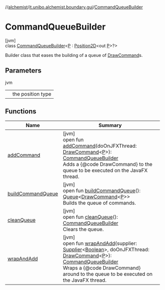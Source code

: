 //[alchemist](../../../index.md)/[it.unibo.alchemist.boundary.gui](../index.md)/[CommandQueueBuilder](index.md)

# CommandQueueBuilder

[jvm]\
class [CommandQueueBuilder](index.md)<[P](index.md) : [Position2D](../../it.unibo.alchemist.model.interfaces/-position2-d/index.md)<out [P](../../it.unibo.alchemist.boundary.interfaces/-draw-command/index.md)>?>

Builder class that eases the building of a queue of [DrawCommand](../../it.unibo.alchemist.boundary.interfaces/-draw-command/index.md)s.

## Parameters

jvm

| | |
|---|---|
| <P> | the position type |

## Functions

| Name | Summary |
|---|---|
| [addCommand](add-command.md) | [jvm]<br>open fun [addCommand](add-command.md)(doOnJFXThread: [DrawCommand](../../it.unibo.alchemist.boundary.interfaces/-draw-command/index.md)<[P](../../it.unibo.alchemist.boundary.interfaces/-draw-command/index.md)>): [CommandQueueBuilder](index.md)<br>Adds a {@code DrawCommand} to the queue to be executed on the JavaFX thread. |
| [buildCommandQueue](build-command-queue.md) | [jvm]<br>open fun [buildCommandQueue](build-command-queue.md)(): [Queue](https://docs.oracle.com/javase/8/docs/api/java/util/Queue.html)<[DrawCommand](../../it.unibo.alchemist.boundary.interfaces/-draw-command/index.md)<[P](../../it.unibo.alchemist.boundary.interfaces/-draw-command/index.md)>><br>Builds the queue of commands. |
| [cleanQueue](clean-queue.md) | [jvm]<br>open fun [cleanQueue](clean-queue.md)(): [CommandQueueBuilder](index.md)<br>Clears the queue. |
| [wrapAndAdd](wrap-and-add.md) | [jvm]<br>open fun [wrapAndAdd](wrap-and-add.md)(supplier: [Supplier](https://docs.oracle.com/javase/8/docs/api/java/util/function/Supplier.html)<[Boolean](https://docs.oracle.com/javase/8/docs/api/java/lang/Boolean.html)>, doOnJFXThread: [DrawCommand](../../it.unibo.alchemist.boundary.interfaces/-draw-command/index.md)<[P](../../it.unibo.alchemist.boundary.interfaces/-draw-command/index.md)>): [CommandQueueBuilder](index.md)<br>Wraps a {@code DrawCommand} around to the queue to be executed on the JavaFX thread. |
